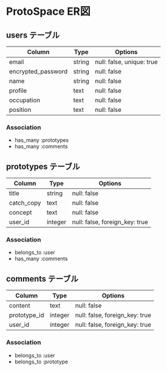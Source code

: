 # ProtoSpace ER図

## users テーブル

| Column              | Type       | Options                        |
| ------------------- | ---------- | ------------------------------ |
| email               | string     | null: false, unique: true      |
| encrypted_password  | string     | null: false                    |
| name                | string     | null: false                    |
| profile             | text       | null: false                    |
| occupation          | text       | null: false                    |
| position            | text       | null: false                    |

### Association
- has_many :prototypes
- has_many :comments

## prototypes テーブル

| Column        | Type       | Options                        |
| ------------- | ---------- | ------------------------------ |
| title         | string     | null: false                    |
| catch_copy    | text       | null: false                    |
| concept       | text       | null: false                    |
| user_id       | integer    | null: false, foreign_key: true |

### Association
- belongs_to :user
- has_many :comments

## comments テーブル

| Column        | Type       | Options                        |
| ------------- | ---------- | ------------------------------ |
| content       | text       | null: false                    |
| prototype_id  | integer    | null: false, foreign_key: true |
| user_id       | integer    | null: false, foreign_key: true |

### Association
- belongs_to :user
- belongs_to :prototype
